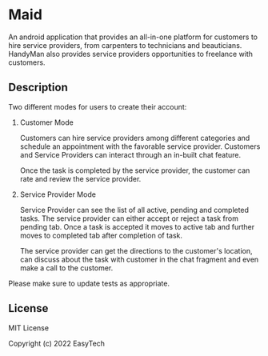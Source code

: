# Maid

An android application that provides an all-in-one platform for customers to hire service providers, from carpenters to technicians and beauticians. HandyMan also provides service providers opportunities to freelance with customers.

## Description

Two different modes for users to create their account:

1. Customer Mode

   Customers can hire service providers among different categories and schedule an appointment with the favorable service provider. Customers and Service Providers can interact through an in-built chat feature.

   Once the task is completed by the service provider, the customer can rate and review the service provider.

2. Service Provider Mode

   Service Provider can see the list of all active, pending and completed tasks. The service provider can either accept or reject a task from pending tab. Once a task is accepted it moves to active tab and further moves to completed tab after completion of task.

   The service provider can get the directions to the customer's location, can discuss about the task with customer in the chat fragment and even make a call to the customer.

Please make sure to update tests as appropriate.

## License

MIT License

Copyright (c) 2022 EasyTech
